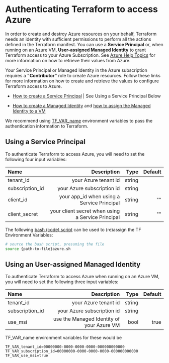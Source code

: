 # Authenticating Terraform to access Azure

In order to create and destroy Azure resources on your behalf, Terraform needs an identity with sufficient permissions to perform all the actions defined in the Terraform manifest. You can use a **Service Principal** or, when running on an Azure VM, **User-assigned Managed Identity** to grant Terraform access to your Azure Subscription. See [Azure Help Topics](./AzureHelpTopics.md) for more information on how to retrieve their values from Azure.

Your Service Principal or Managed Identity in the Azure subscription requires a **"Contributor"** role to create Azure resources. Follow these links for more information on how to create and retrieve the values to configure Terraform access to Azure. 

- [How to create a Service Principal](./AzureHelpTopics.md#service-principal-using-azurecli) | See Using a Service Principal Below

- [How to create a Managed Identity](./AzureHelpTopics.md#how-to-create-a-user-assigned-managed-identity-with-contributor-role) and [how to assign the Managed Identity to a VM](./AzureHelpTopics.md#how-to-assign-a-user-assigned-managed-identity-to-a-vm)

We recommend using [TF_VAR_name](https://www.terraform.io/docs/cli/config/environment-variables.html#tf_var_name) environment variables to pass the authentication information to Terraform. 

## Using a Service Principal

To authenticate Terraform to access Azure, you will need to set the following four input variables:

| Name | Description | Type | Default |
| :--- | ---: | ---: | ---: |
| tenant_id | your Azure tenant id | string  | |
| subscription_id | your Azure subscription id | string  | |
| client_id | your app_id when using a Service Principal | string | "" |
| client_secret | your client secret when using a Service Principal| string | ""|

The following [bash (code) script](../../files/TerraformEnvVariableAssignment.sh) can be used to (re)assign the TF Environment Variables:

```bash
# source the bash script, presuming the file 
source {path-to-file}azure.sh
```

## Using an User-assigned Managed Identity

To authenticate Terraform to access Azure when running on an Azure VM, you will need to set the following three input variables:

| Name | Description | Type | Default |
| :--- | ---: | ---: | ---: |
| tenant_id | your Azure tenant id | string  | |
| subscription_id | your Azure subscription id | string  | |
| use_msi | use the Managed Identity of your Azure VM | bool | true |

TF_VAR_name environment variables for these would be

```
TF_VAR_tenant_id=00000000-0000-0000-0000-000000000000
TF_VAR_subscription_id=00000000-0000-0000-0000-000000000000
TF_VAR_use_msi=true
```

